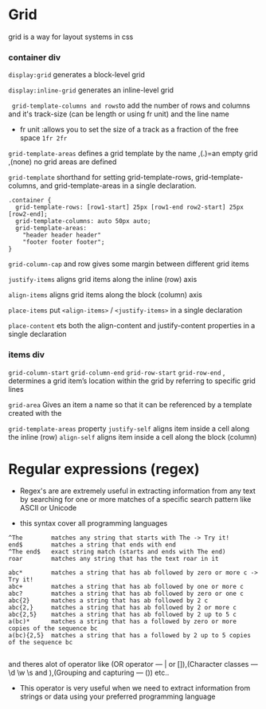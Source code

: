 #   Grid

grid is a way for layout systems in css
### container div
`display:grid` generates a block-level grid

`display:inline-grid` generates an inline-level grid

` grid-template-columns and rows`to add the number of rows and columns and it's track-size (can be length or using fr unit) and the line name

* fr unit :allows you to set the size of a track as a fraction of the free space `1fr 2fr`

`grid-template-areas` defines a grid template by the name ,(.)=an empty grid ,(none) no grid areas are defined

`grid-template` shorthand for setting grid-template-rows, grid-template-columns, and grid-template-areas in a single declaration.
```
.container {
  grid-template-rows: [row1-start] 25px [row1-end row2-start] 25px [row2-end];
  grid-template-columns: auto 50px auto;
  grid-template-areas: 
    "header header header" 
    "footer footer footer";
}
```
 `grid-column-cap` and row gives some margin between different grid items

 `justify-items` aligns grid items along the inline (row) axis

 `align-items` aligns grid items along the block (column) axis

 `place-items` put `<align-items>` / `<justify-items>`  in a single declaration

 `place-content` ets both the align-content and justify-content properties in a single declaration

### items div
`grid-column-start`
`grid-column-end`
`grid-row-start`
`grid-row-end` , determines a grid item’s location within the grid by referring to specific grid lines

`grid-area` Gives an item a name so that it can be referenced by a template created with the 

`grid-template-areas` property
`justify-self` aligns item inside a cell along the inline (row)
`align-self` aligns item inside  a cell along the block (column)

# Regular expressions (regex)

* Regex's are are extremely useful in extracting information from any text by searching for one or more matches of a specific search pattern like ASCII or Unicode

* this syntax cover all programming languages

```
^The        matches any string that starts with The -> Try it!
end$        matches a string that ends with end
^The end$   exact string match (starts and ends with The end)
roar        matches any string that has the text roar in it

abc*        matches a string that has ab followed by zero or more c -> Try it!
abc+        matches a string that has ab followed by one or more c
abc?        matches a string that has ab followed by zero or one c
abc{2}      matches a string that has ab followed by 2 c
abc{2,}     matches a string that has ab followed by 2 or more c
abc{2,5}    matches a string that has ab followed by 2 up to 5 c
a(bc)*      matches a string that has a followed by zero or more copies of the sequence bc
a(bc){2,5}  matches a string that has a followed by 2 up to 5 copies of the sequence bc


```
and theres alot of operator like (OR operator — | or []),(Character classes — \d \w \s and ),(Grouping and capturing — ()) etc..

* This operator is very useful when we need to extract information from strings or data using your preferred programming language